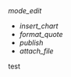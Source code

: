 

  <link type="text/css" rel="stylesheet" href="css/materialize.min.css"  media="screen,projection"/>
  <script type="text/javascript" src="https://code.jquery.com/jquery-2.1.1.min.js"></script>
  <script type="text/javascript" src="js/materialize.min.js"></script>
  
  <div class="fixed-action-btn horizontal">
    <a class="btn-floating btn-large red">
      <i class="large material-icons">mode_edit</i>
    </a>
    <ul>
      <li><a class="btn-floating red"><i class="material-icons">insert_chart</i></a></li>
      <li><a class="btn-floating yellow darken-1"><i class="material-icons">format_quote</i></a></li>
      <li><a class="btn-floating green"><i class="material-icons">publish</i></a></li>
      <li><a class="btn-floating blue"><i class="material-icons">attach_file</i></a></li>
    </ul>
  </div>
  
  test
